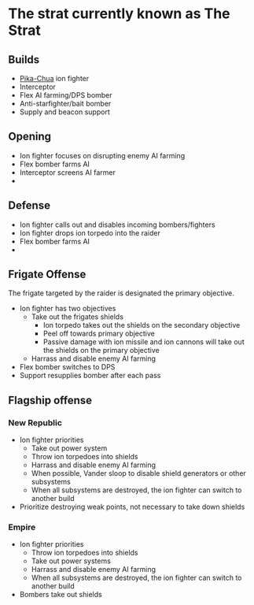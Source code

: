 # The strat currently known as The Strat

## Builds

* [Pika-Chua](/knowledgebase/Builds/PikaChua.md) ion fighter
* Interceptor
* Flex AI farming/DPS bomber
* Anti-starfighter/bait bomber
* Supply and beacon support

## Opening

* Ion fighter focuses on disrupting enemy AI farming
* Flex bomber farms AI
* Interceptor screens AI farmer
* 

## Defense

* Ion fighter calls out and disables incoming bombers/fighters
* Ion fighter drops ion torpedo into the raider
* Flex bomber farms AI
* 

## Frigate Offense

The frigate targeted by the raider is designated the primary objective.

* Ion fighter has two objectives
  * Take out the frigates shields
    * Ion torpedo takes out the shields on the secondary objective
    * Peel off towards primary objective
    * Passive damage with ion missile and ion cannons will take out the shields on the primary objective
  * Harrass and disable enemy AI farming
* Flex bomber switches to DPS
* Support resupplies bomber after each pass

## Flagship offense

### New Republic

* Ion fighter priorities
  * Take out power system
  * Throw ion torpedoes into shields
  * Harrass and disable enemy AI farming
  * When possible, Vander sloop to disable shield generators or other subsystems
  * When all subsystems are destroyed, the ion fighter can switch to another build
* Prioritize destroying weak points, not necessary to take down shields
  
### Empire

* Ion fighter priorities
  * Throw ion torpedoes into shields
  * Take out power systems
  * Harrass and disable enemy AI farming
  * When all subsystems are destroyed, the ion fighter can switch to another build
* Bombers take out shields
